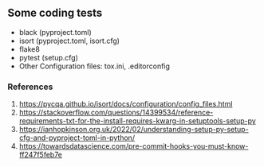 ## Some coding tests
- black (pyproject.toml)
- isort (pyproject.toml, isort.cfg)
- flake8
- pytest (setup.cfg)
- Other Configuration files: tox.ini, .editorconfig

### References
1. https://pycqa.github.io/isort/docs/configuration/config_files.html
2. https://stackoverflow.com/questions/14399534/reference-requirements-txt-for-the-install-requires-kwarg-in-setuptools-setup-py
3. https://ianhopkinson.org.uk/2022/02/understanding-setup-py-setup-cfg-and-pyproject-toml-in-python/
4. https://towardsdatascience.com/pre-commit-hooks-you-must-know-ff247f5feb7e
